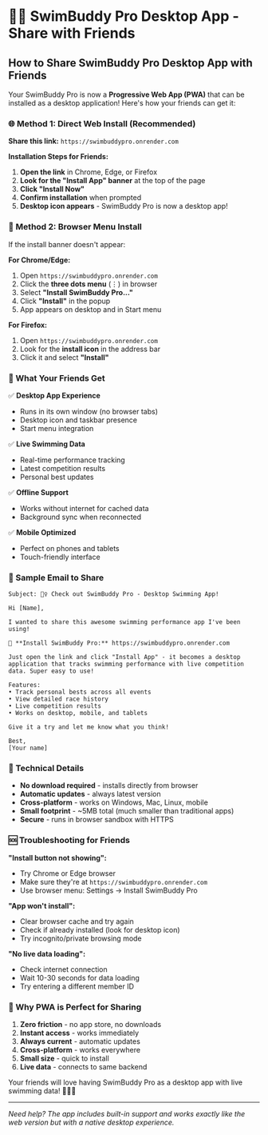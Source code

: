 # 🏊‍♀️ SwimBuddy Pro Desktop App - Share with Friends

## How to Share SwimBuddy Pro Desktop App with Friends

Your SwimBuddy Pro is now a **Progressive Web App (PWA)** that can be installed as a desktop application! Here's how your friends can get it:

### 🌐 Method 1: Direct Web Install (Recommended)

**Share this link:** `https://swimbuddypro.onrender.com`

**Installation Steps for Friends:**

1. **Open the link** in Chrome, Edge, or Firefox
2. **Look for the "Install App" banner** at the top of the page
3. **Click "Install Now"** 
4. **Confirm installation** when prompted
5. **Desktop icon appears** - SwimBuddy Pro is now a desktop app!

### 📱 Method 2: Browser Menu Install

If the install banner doesn't appear:

**For Chrome/Edge:**
1. Open `https://swimbuddypro.onrender.com`
2. Click the **three dots menu** (⋮) in browser
3. Select **"Install SwimBuddy Pro..."**
4. Click **"Install"** in the popup
5. App appears on desktop and in Start menu

**For Firefox:**
1. Open `https://swimbuddypro.onrender.com`
2. Look for the **install icon** in the address bar
3. Click it and select **"Install"**

### 🚀 What Your Friends Get

✅ **Desktop App Experience**
- Runs in its own window (no browser tabs)
- Desktop icon and taskbar presence
- Start menu integration

✅ **Live Swimming Data**
- Real-time performance tracking
- Latest competition results
- Personal best updates

✅ **Offline Support**
- Works without internet for cached data
- Background sync when reconnected

✅ **Mobile Optimized**
- Perfect on phones and tablets
- Touch-friendly interface

### 📧 Sample Email to Share

```
Subject: 🏊‍♀️ Check out SwimBuddy Pro - Desktop Swimming App!

Hi [Name],

I wanted to share this awesome swimming performance app I've been using!

🔗 **Install SwimBuddy Pro:** https://swimbuddypro.onrender.com

Just open the link and click "Install App" - it becomes a desktop application that tracks swimming performance with live competition data. Super easy to use!

Features:
• Track personal bests across all events
• View detailed race history
• Live competition results
• Works on desktop, mobile, and tablets

Give it a try and let me know what you think!

Best,
[Your name]
```

### 🔧 Technical Details

- **No download required** - installs directly from browser
- **Automatic updates** - always latest version
- **Cross-platform** - works on Windows, Mac, Linux, mobile
- **Small footprint** - ~5MB total (much smaller than traditional apps)
- **Secure** - runs in browser sandbox with HTTPS

### 🆘 Troubleshooting for Friends

**"Install button not showing":**
- Try Chrome or Edge browser
- Make sure they're at `https://swimbuddypro.onrender.com`
- Use browser menu: Settings → Install SwimBuddy Pro

**"App won't install":**
- Clear browser cache and try again
- Check if already installed (look for desktop icon)
- Try incognito/private browsing mode

**"No live data loading":**
- Check internet connection
- Wait 10-30 seconds for data loading
- Try entering a different member ID

### 🎯 Why PWA is Perfect for Sharing

1. **Zero friction** - no app store, no downloads
2. **Instant access** - works immediately 
3. **Always current** - automatic updates
4. **Cross-platform** - works everywhere
5. **Small size** - quick to install
6. **Live data** - connects to same backend

Your friends will love having SwimBuddy Pro as a desktop app with live swimming data! 🏊‍♀️✨

---

*Need help? The app includes built-in support and works exactly like the web version but with a native desktop experience.*
